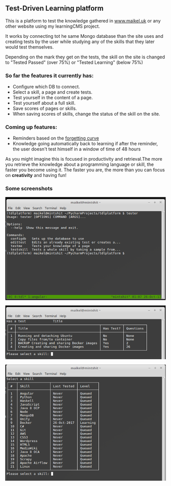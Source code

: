 ## Test-Driven Learning platform

This is a platform to test the knowledge gathered in www.maikel.uk or any other website using my learningCMS project. 

It works by connecting tot he same Mongo database than the site uses and creating tests by the user while studying any of the skills that they later would test themselves. 

Depending on the mark they get on the tests, the skill on the site is changed to "Tested Passed" (over 75%) or "Tested Learning" (below 75%)

### So far the features it currently has:
- Configure which DB to connect. 
- Select a skill, a page and create tests. 
- Test yourself in the content of a page. 
- Test yourself about a full skill. 
- Save scores of pages or skills. 
- When saving scores of skills, change the status of the skill on the site. 

### Coming up features:
- Reminders based on the [forgetting curve](https://en.wikipedia.org/wiki/Forgetting_curve)
- Knowledge going automatically back to learning if after the reminder, the user doesn't test himself in a window of time of 48 hours

As you might imagine this is focused in productivity and retrieval.The more you retrieve the knowledge about a programming language or skill, the faster you become using it. The faster you are, the more than you can focus on **creativity** and having fun!

### Some screenshots


![Help Page](images/help_page.PNG)


![Select Page](images/select_page.PNG)

![Select Skill](images/select_skill.PNG)